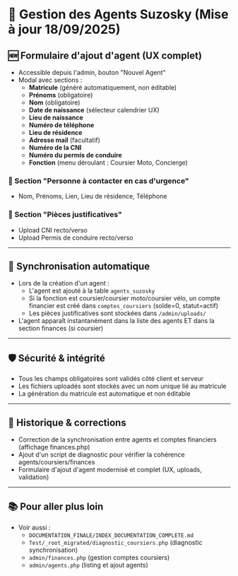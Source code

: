 # 👤 Gestion des Agents Suzosky (Mise à jour 18/09/2025)

## 🆕 Formulaire d'ajout d'agent (UX complet)

- Accessible depuis l'admin, bouton "Nouvel Agent"
- Modal avec sections :
  - **Matricule** (généré automatiquement, non éditable)
  - **Prénoms** (obligatoire)
  - **Nom** (obligatoire)
  - **Date de naissance** (sélecteur calendrier UX)
  - **Lieu de naissance**
  - **Numéro de téléphone**
  - **Lieu de résidence**
  - **Adresse mail** (facultatif)
  - **Numéro de la CNI**
  - **Numéro du permis de conduire**
  - **Fonction** (menu déroulant : Coursier Moto, Concierge)

### 👥 Section "Personne à contacter en cas d'urgence"
- Nom, Prénoms, Lien, Lieu de résidence, Téléphone

### 📎 Section "Pièces justificatives"
- Upload CNI recto/verso
- Upload Permis de conduire recto/verso

---

## 🔄 Synchronisation automatique
- Lors de la création d'un agent :
  - L'agent est ajouté à la table `agents_suzosky`
  - Si la fonction est coursier/coursier moto/coursier vélo, un compte financier est créé dans `comptes_coursiers` (solde=0, statut=actif)
  - Les pièces justificatives sont stockées dans `/admin/uploads/`
- L'agent apparaît instantanément dans la liste des agents ET dans la section finances (si coursier)

---

## 🛡️ Sécurité & intégrité
- Tous les champs obligatoires sont validés côté client et serveur
- Les fichiers uploadés sont stockés avec un nom unique lié au matricule
- La génération du matricule est automatique et non éditable

---

## 📝 Historique & corrections
- Correction de la synchronisation entre agents et comptes financiers (affichage finances.php)
- Ajout d'un script de diagnostic pour vérifier la cohérence agents/coursiers/finances
- Formulaire d'ajout d'agent modernisé et complet (UX, uploads, validation)

---

## 📚 Pour aller plus loin
- Voir aussi :
  - `DOCUMENTATION_FINALE/INDEX_DOCUMENTATION_COMPLETE.md`
  - `Test/_root_migrated/diagnostic_coursiers.php` (diagnostic synchronisation)
  - `admin/finances.php` (gestion comptes coursiers)
  - `admin/agents.php` (listing et ajout agents)
